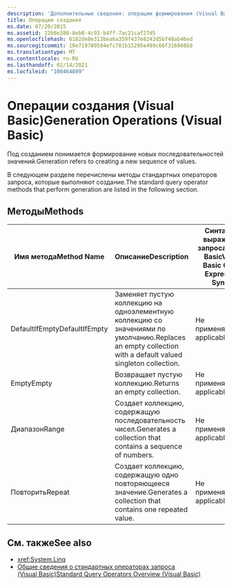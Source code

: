 ```yaml
---
description: 'Дополнительные сведения: операции формирования (Visual Basic)'
title: Операции создания
ms.date: 07/20/2015
ms.assetid: 22b8e380-8eb0-4c93-b4ff-7ac21caf27d5
ms.openlocfilehash: 6182de8e313bea6a359f437e8242d5bf48ab46ed
ms.sourcegitcommit: 10e719780594efc781b15295e499c66f316068b8
ms.translationtype: MT
ms.contentlocale: ru-RU
ms.lasthandoff: 02/14/2021
ms.locfileid: "100464889"
---
```

# <a name="generation-operations-visual-basic"></a><span data-ttu-id="79a6c-103">Операции создания (Visual Basic)</span><span class="sxs-lookup"><span data-stu-id="79a6c-103">Generation Operations (Visual Basic)</span></span>

<span data-ttu-id="79a6c-104">Под созданием понимается формирование новых последовательностей значений.</span><span class="sxs-lookup"><span data-stu-id="79a6c-104">Generation refers to creating a new sequence of values.</span></span>  
  
 <span data-ttu-id="79a6c-105">В следующем разделе перечислены методы стандартных операторов запроса, которые выполняют создание.</span><span class="sxs-lookup"><span data-stu-id="79a6c-105">The standard query operator methods that perform generation are listed in the following section.</span></span>  
  
## <a name="methods"></a><span data-ttu-id="79a6c-106">Методы</span><span class="sxs-lookup"><span data-stu-id="79a6c-106">Methods</span></span>  
  
|<span data-ttu-id="79a6c-107">Имя метода</span><span class="sxs-lookup"><span data-stu-id="79a6c-107">Method Name</span></span>|<span data-ttu-id="79a6c-108">Описание</span><span class="sxs-lookup"><span data-stu-id="79a6c-108">Description</span></span>|<span data-ttu-id="79a6c-109">Синтаксис выражения запроса Visual Basic</span><span class="sxs-lookup"><span data-stu-id="79a6c-109">Visual Basic Query Expression Syntax</span></span>|<span data-ttu-id="79a6c-110">Дополнительные сведения</span><span class="sxs-lookup"><span data-stu-id="79a6c-110">More Information</span></span>|  
|-----------------|-----------------|------------------------------------------|----------------------|  
|<span data-ttu-id="79a6c-111">DefaultIfEmpty</span><span class="sxs-lookup"><span data-stu-id="79a6c-111">DefaultIfEmpty</span></span>|<span data-ttu-id="79a6c-112">Заменяет пустую коллекцию на одноэлементную коллекцию со значениями по умолчанию.</span><span class="sxs-lookup"><span data-stu-id="79a6c-112">Replaces an empty collection with a default valued singleton collection.</span></span>|<span data-ttu-id="79a6c-113">Не применяется</span><span class="sxs-lookup"><span data-stu-id="79a6c-113">Not applicable.</span></span>|<xref:System.Linq.Enumerable.DefaultIfEmpty%2A?displayProperty=nameWithType><br /><br /> <xref:System.Linq.Queryable.DefaultIfEmpty%2A?displayProperty=nameWithType>|  
|<span data-ttu-id="79a6c-114">Empty</span><span class="sxs-lookup"><span data-stu-id="79a6c-114">Empty</span></span>|<span data-ttu-id="79a6c-115">Возвращает пустую коллекцию.</span><span class="sxs-lookup"><span data-stu-id="79a6c-115">Returns an empty collection.</span></span>|<span data-ttu-id="79a6c-116">Не применяется</span><span class="sxs-lookup"><span data-stu-id="79a6c-116">Not applicable.</span></span>|<xref:System.Linq.Enumerable.Empty%2A?displayProperty=nameWithType>|  
|<span data-ttu-id="79a6c-117">Диапазон</span><span class="sxs-lookup"><span data-stu-id="79a6c-117">Range</span></span>|<span data-ttu-id="79a6c-118">Создает коллекцию, содержащую последовательность чисел.</span><span class="sxs-lookup"><span data-stu-id="79a6c-118">Generates a collection that contains a sequence of numbers.</span></span>|<span data-ttu-id="79a6c-119">Не применяется</span><span class="sxs-lookup"><span data-stu-id="79a6c-119">Not applicable.</span></span>|<xref:System.Linq.Enumerable.Range%2A?displayProperty=nameWithType>|  
|<span data-ttu-id="79a6c-120">Повторить</span><span class="sxs-lookup"><span data-stu-id="79a6c-120">Repeat</span></span>|<span data-ttu-id="79a6c-121">Создает коллекцию, содержащую одно повторяющееся значение.</span><span class="sxs-lookup"><span data-stu-id="79a6c-121">Generates a collection that contains one repeated value.</span></span>|<span data-ttu-id="79a6c-122">Не применяется</span><span class="sxs-lookup"><span data-stu-id="79a6c-122">Not applicable.</span></span>|<xref:System.Linq.Enumerable.Repeat%2A?displayProperty=nameWithType>|  
  
## <a name="see-also"></a><span data-ttu-id="79a6c-123">См. также</span><span class="sxs-lookup"><span data-stu-id="79a6c-123">See also</span></span>

- <xref:System.Linq>
- [<span data-ttu-id="79a6c-124">Общие сведения о стандартных операторах запроса (Visual Basic)</span><span class="sxs-lookup"><span data-stu-id="79a6c-124">Standard Query Operators Overview (Visual Basic)</span></span>](standard-query-operators-overview.md)
